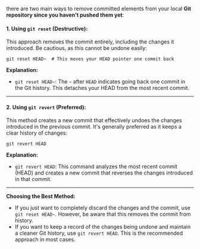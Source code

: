 there are two main ways to remove committed elements from your local **Git repository since you haven't pushed them yet**:

#### 1. Using `git reset` (Destructive):
This approach removes the commit entirely, including the changes it introduced. Be cautious, as this cannot be undone easily:
```
git reset HEAD~  # This moves your HEAD pointer one commit back
```
**Explanation:**
- `git reset HEAD~`: The `~` after `HEAD` indicates going back one commit in the Git history. This detaches your HEAD from the most recent commit.

***

#### 2. Using `git revert` (Preferred):
This method creates a new commit that effectively undoes the changes introduced in the previous commit. It's generally preferred as it keeps a clear history of changes:
```
git revert HEAD
```
**Explanation:**
- `git revert HEAD`: This command analyzes the most recent commit (HEAD) and creates a new commit that reverses the changes introduced in that commit.

***

**Choosing the Best Method:**
- If you just want to completely discard the changes and the commit, use `git reset HEAD~`. However, be aware that this removes the commit from history.
- If you want to keep a record of the changes being undone and maintain a cleaner Git history, use `git revert HEAD`. This is the recommended approach in most cases.